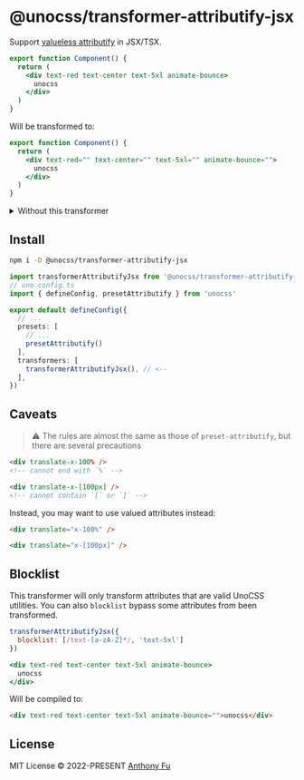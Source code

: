 # @unocss/transformer-attributify-jsx

<!-- @unocss-ignore -->

Support [valueless attributify](https://github.com/unocss/unocss/tree/main/packages-presets/preset-attributify#valueless-attributify) in JSX/TSX.

```jsx
export function Component() {
  return (
    <div text-red text-center text-5xl animate-bounce>
      unocss
    </div>
  )
}
```

Will be transformed to:

```jsx
export function Component() {
  return (
    <div text-red="" text-center="" text-5xl="" animate-bounce="">
      unocss
    </div>
  )
}
```

<details>
<summary>Without this transformer</summary>

JSX by default will treat valueless attributes as boolean attributes.

```jsx
export function Component() {
  return (
    <div text-red={true} text-center={true} text-5xl={true} animate-bounce={true}>
      unocss
    </div>
  )
}
```

</details>

## Install

```bash
npm i -D @unocss/transformer-attributify-jsx
```

```ts
import transformerAttributifyJsx from '@unocss/transformer-attributify-jsx'
// uno.config.ts
import { defineConfig, presetAttributify } from 'unocss'

export default defineConfig({
  // ...
  presets: [
    // ...
    presetAttributify()
  ],
  transformers: [
    transformerAttributifyJsx(), // <--
  ],
})
```

## Caveats

> ⚠️ The rules are almost the same as those of `preset-attributify`, but there are several precautions

```html
<div translate-x-100% />
<!-- cannot end with `%` -->

<div translate-x-[100px] />
<!-- cannot contain `[` or `]` -->
```

Instead, you may want to use valued attributes instead:

```html
<div translate="x-100%" />

<div translate="x-[100px]" />
```

## Blocklist

This transformer will only transform attributes that are valid UnoCSS utilities.
You can also `blocklist` bypass some attributes from been transformed.

```js
transformerAttributifyJsx({
  blocklist: [/text-[a-zA-Z]*/, 'text-5xl']
})
```

```jsx
<div text-red text-center text-5xl animate-bounce>
  unocss
</div>
```

Will be compiled to:

```html
<div text-red text-center text-5xl animate-bounce="">unocss</div>
```

## License

MIT License &copy; 2022-PRESENT [Anthony Fu](https://github.com/antfu)
